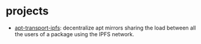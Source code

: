 # projects

* [apt-transport-ipfs](https://github.com/jaquerespeis/apt-transport-ipfs): decentralize apt mirrors sharing the load between all the users of a package using the IPFS network.
